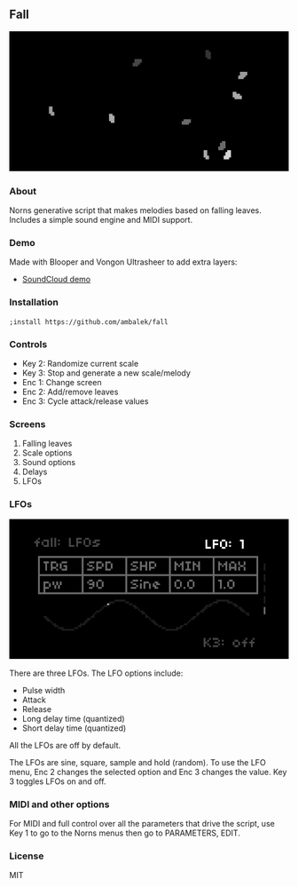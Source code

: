 ## Fall

![Leaves falling](fall1.png)

### About

Norns generative script that makes melodies based on falling leaves. Includes a simple sound engine and MIDI support.

### Demo

Made with Blooper and Vongon Ultrasheer to add extra layers:

* [SoundCloud demo](https://soundcloud.com/ambalek/fall4)

### Installation

```
;install https://github.com/ambalek/fall
```

### Controls

* Key 2: Randomize current scale
* Key 3: Stop and generate a new scale/melody
* Enc 1: Change screen
* Enc 2: Add/remove leaves
* Enc 3: Cycle attack/release values

### Screens

1. Falling leaves
2. Scale options
3. Sound options
4. Delays
5. LFOs

### LFOs

![LFO screen](fall2.png)

There are three LFOs. The LFO options include:

* Pulse width
* Attack
* Release
* Long delay time (quantized)
* Short delay time (quantized)

All the LFOs are off by default.

The LFOs are sine, square, sample and hold (random). To use the LFO menu, Enc 2 changes the selected option and Enc 3 changes the value. Key 3 toggles LFOs on and off.

### MIDI and other options

For MIDI and full control over all the parameters that drive the script, use Key 1 to go to the Norns menus then go to PARAMETERS, EDIT.

### License

MIT
